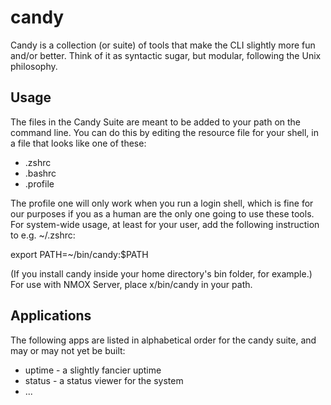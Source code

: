 # candy

Candy is a collection (or suite) of tools that make the CLI slightly more fun and/or better. Think of it as syntactic sugar, but modular, following the Unix philosophy.

## Usage

The files in the Candy Suite are meant to be added to your path on the command line. You can do this by editing the resource file for your shell, in a file that looks like one of these:
- .zshrc
- .bashrc
- .profile

The profile one will only work when you run a login shell, which is fine for our purposes if you as a human are the only one going to use these tools. For system-wide usage, at least for your user, add the following instruction to e.g. ~/.zshrc:

export PATH=~/bin/candy:$PATH

(If you install candy inside your home directory's bin folder, for example.) For use with NMOX Server, place x/bin/candy in your path.

## Applications

The following apps are listed in alphabetical order for the candy suite, and may or may not yet be built:
- uptime - a slightly fancier uptime
- status - a status viewer for the system
- ...
